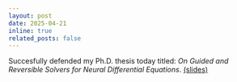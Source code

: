 ```yaml
---
layout: post
date: 2025-04-21
inline: true
related_posts: false
---
```


Succesfully defended my Ph.D. thesis today titled: *On Guided and Reversible Solvers for Neural Differential Equations*. [(slides)](/assets/pdf/phd_oral.pdf)
